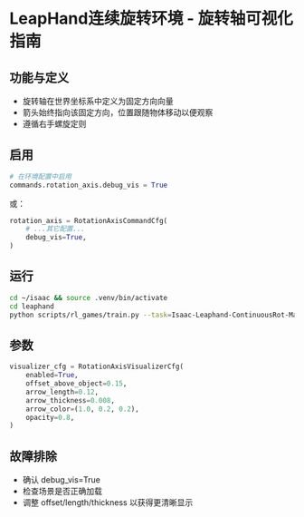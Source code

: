 # LeapHand连续旋转环境 - 旋转轴可视化指南

## 功能与定义

- 旋转轴在世界坐标系中定义为固定方向向量
- 箭头始终指向该固定方向，位置跟随物体移动以便观察
- 遵循右手螺旋定则

## 启用

```python
# 在环境配置中启用
commands.rotation_axis.debug_vis = True
```

或：
```python
rotation_axis = RotationAxisCommandCfg(
    # ...其它配置...
    debug_vis=True,
)
```

## 运行

```bash
cd ~/isaac && source .venv/bin/activate
cd leaphand
python scripts/rl_games/train.py --task=Isaac-Leaphand-ContinuousRot-Manager-v0 --num_envs=4
```

## 参数

```python
visualizer_cfg = RotationAxisVisualizerCfg(
    enabled=True,
    offset_above_object=0.15,
    arrow_length=0.12,
    arrow_thickness=0.008,
    arrow_color=(1.0, 0.2, 0.2),
    opacity=0.8,
)
```

## 故障排除

- 确认 debug_vis=True
- 检查场景是否正确加载
- 调整 offset/length/thickness 以获得更清晰显示
